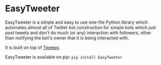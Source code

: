# EasyTweeter
EasyTweeter is a simple and easy to use one-file Python library which automates almost all of Twitter bot construction for simple bots which just post tweets and don't do much (or any) interaction with followers, other than notifying the bot's owner that it is being interacted with.

It is built on top of [Tweepy](https://www.tweepy.org).

EasyTweeter is available on pip: `pip install EasyTweeter`
